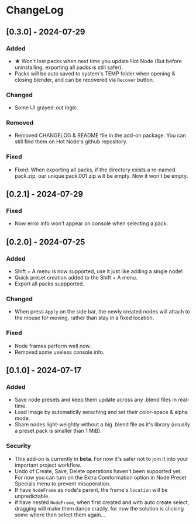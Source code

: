ChangeLog
========

[0.3.0] - 2024-07-29
--------

### Added
- ★ Won't lost packs when next time you update Hot Node (But before uninstalling, exporting all packs is still safer).
- Packs will be auto saved to system's TEMP folder when opening & closing blender, and can be recovered via ```Recover``` button.

### Changed
- Some UI grayed-out logic.

### Removed
- Removed CHANGELOG & README file in the add-on package. You can still find them on Hot Node's github repository.

### Fixed
- Fixed: When exporting all packs, if the directory exists a re-named pack.zip, our unique pack.001.zip will be empty. Now it won't be empty.


[0.2.1] - 2024-07-29
--------

### Fixed
- Now error info won't appear on console when selecting a pack.


[0.2.0] - 2024-07-25
--------

### Added
- Shift + A menu is now supported, use it just like adding a single node!
- Quick preset creation added to the Shift + A menu.
- Export all packs suppported.

### Changed
- When press ```Apply``` on the side bar, the newly created nodes will attach to the mouse for moving, rather than stay in a fixed location. 

### Fixed
- Node frames perform well now.
- Removed some useless console info.


[0.1.0] - 2024-07-17
--------

### Added
- Save node presets and keep them update across any .blend files in real-time.
- Load image by automaticlly seraching and set their color-space & alpha mode.
- Share nodes light-weightly without a big .blend file as it's library (usually a preset pack is smaller than 1 MiB).

### Security
- This add-on is currently in **beta**. For now it's safer not to join it into your important project workflow.
- Undo of Create, Save, Delete operations haven't been supported yet. For now you can turn on the Extra Comformation option in Node Preset Specials menu to prevent misoperation.
- If have ```NodeFrame``` as node's parent, the frame's ```location``` will be unpredictable.
- if have nested ```NodeFrame```, when first created and with auto create select, dragging will make them dance crazily. for now the solution is clicking some where then select them again...